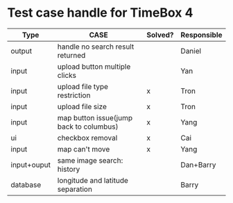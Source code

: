 # Test case handle for TimeBox 4

|Type | CASE        | Solved? | Responsible |
|------|-----------|--------|---------------|
| output | handle no search result returned | | Daniel|
| input | upload button multiple clicks | | Yan |
| input | upload file type restriction | x | Tron |
| input | upload file size | x | Tron |
| input | map button issue(jump back to columbus) | x | Yang |
| ui | checkbox removal | x | Cai |
| input | map can't move | x | Yang |
| input+ouput| same image search: history| | Dan+Barry|
| database | longitude and latitude separation | | Barry |
